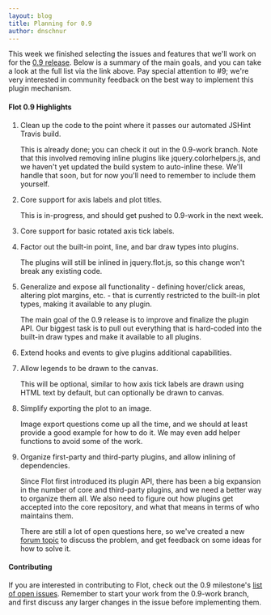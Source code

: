 ```yaml
---
layout: blog
title: Planning for 0.9
author: dnschnur
---
```


This week we finished selecting the issues and features that we'll work on for
the [0.9 release](https://github.com/flot/flot/issues?milestone=2&state=open).
Below is a summary of the main goals, and you can take a look at the full list
via the link above. Pay special attention to #9; we're very interested in
community feedback on the best way to implement this plugin mechanism.

#### Flot 0.9 Highlights ####

1. Clean up the code to the point where it passes our automated JSHint Travis
   build.

   This is already done; you can check it out in the 0.9-work branch. Note
   that this involved removing inline plugins like jquery.colorhelpers.js, and
   we haven't yet updated the build system to auto-inline these.  We'll handle
   that soon, but for now you'll need to remember to include them yourself.

2. Core support for axis labels and plot titles.

   This is in-progress, and should get pushed to 0.9-work in the next week.

3. Core support for basic rotated axis tick labels.

4. Factor out the built-in point, line, and bar draw types into plugins.

   The plugins will still be inlined in jquery.flot.js, so this change won't
   break any existing code.

5. Generalize and expose all functionality - defining hover/click areas,
   altering plot margins, etc. - that is currently restricted to the built-in
   plot types, making it available to any plugin.

   The main goal of the 0.9 release is to improve and finalize the plugin API.
   Our biggest task is to pull out everything that is hard-coded into the
   built-in draw types and make it available to all plugins.

6. Extend hooks and events to give plugins additional capabilities.

7. Allow legends to be drawn to the canvas.

   This will be optional, similar to how axis tick labels are drawn using HTML
   text by default, but can optionally be drawn to canvas.

8. Simplify exporting the plot to an image.

   Image export questions come up all the time, and we should at least provide
   a good example for how to do it. We may even add helper functions to avoid
   some of the work.

9. Organize first-party and third-party plugins, and allow inlining of
   dependencies.

   Since Flot first introduced its plugin API, there has been a big expansion
   in the number of core and third-party plugins, and we need a better way to
   organize them all. We also need to figure out how plugins get accepted into
   the core repository, and what that means in terms of who maintains them.

   There are still a lot of open questions here, so we've created a new
   [forum topic](https://groups.google.com/forum/#!topic/flot-graphs/LrQLuG-e9qU)
   to discuss the problem, and get feedback on some ideas for how to solve it.

#### Contributing ####

If you are interested in contributing to Flot, check out the 0.9 milestone's
[list of open issues](https://github.com/flot/flot/issues?milestone=2&state=open).
Remember to start your work from the 0.9-work branch, and first discuss any
larger changes in the issue before implementing them.
